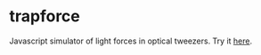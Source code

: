 # trapforce
Javascript simulator of light forces in optical tweezers.
Try it [here](http://www.roma1.infn.it/~dileorob/content/apps/trapforces.php).
